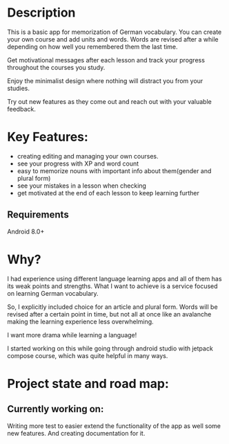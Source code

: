 # Description

This is a basic app for memorization of German vocabulary. You can create your own course and add
units and words.
Words are revised after a while depending on how well you remembered them the last time.

Get motivational messages after each lesson and track your progress throughout the courses you
study.

Enjoy the minimalist design where nothing will distract you from your studies.

Try out new features as they come out and reach out with your valuable feedback.

# Key Features:

- creating editing and managing your own courses.
- see your progress with XP and word count
- easy to memorize nouns with important info about them(gender and plural form)
- see your mistakes in a lesson when checking
- get motivated at the end of each lesson to keep learning further

## Requirements

Android 8.0+

# Why?

I had experience using different language learning apps and all of them has its weak points and
strengths. What I want to achieve is a service focused on learning German vocabulary.

So, I explicitly included choice for an article and plural form. Words will be revised after a
certain point in time, but not all at once like an avalanche making the learning experience less
overwhelming.

I want more drama while learning a language!

I started working on this while going through android studio with jetpack compose course, which
was quite helpful in many ways.

# Project state and road map:

## Currently working on:

Writing more test to easier extend the functionality of the app as well some new features. And
creating documentation for it.